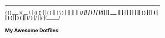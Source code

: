  _______  _______  ______  
(       )(  ___  )(  __  \ 
| () () || (   ) || (  \  )
| || || || (___) || |   ) |
| |(_)| ||  ___  || |   | |
| |   | || (   ) || |   ) |
| )   ( || )   ( || (__/  )
|/     \||/     \|(______/ 

### My Awesome Dotfiles ###
